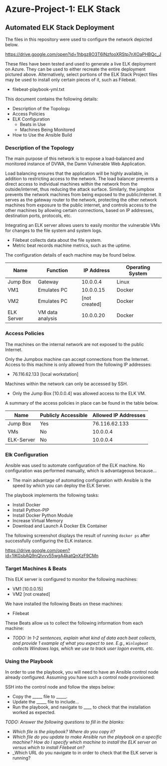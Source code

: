 # Azure-Project-1: ELK Stack

## Automated ELK Stack Deployment

The files in this repository were used to configure the network depicted below.

https://drive.google.com/open?id=1hbgz8O3T6lNzfooXRStp7nXOaPHBQc_J

These files have been tested and used to generate a live ELK deployment on Azure. They can be used to either recreate the entire deployment pictured above. Alternatively, select portions of the ELK Stack Project files may be used to install only certain pieces of it, such as Filebeat.

  - filebeat-playbook-yml.txt

This document contains the following details:
- Description of the Topologu
- Access Policies
- ELK Configuration
  - Beats in Use
  - Machines Being Monitored
- How to Use the Ansible Build


### Description of the Topology

The main purpose of this network is to expose a load-balanced and monitored instance of DVWA, the Damn Vulnerable Web Application.

Load balancing ensures that the application will be highly available, in addition to restricting access to the network.
The load balancer prevents a direct access to individual machines within the network from the outside/internet, thus reducing the attack surface. Similarly, the jumpbox prevents the network machines from being exposed to the public/internet. It serves as the gateway router to the network, protecting the other network machines from exposure to the public internet, and controls access to the other machines by allowing certain connections, based on IP addresses, destination ports, protocols, etc.

Integrating an ELK server allows users to easily monitor the vulnerable VMs for changes to the file system and system logs.
- Filebeat collects data about the file system.
- Metric beat records machine metrics, such as the uptime.

The configuration details of each machine may be found below.

| Name       | Function         | IP Address    | Operating System |
|------------|------------------|---------------|------------------|
| Jump Box   | Gateway          | 10.0.0.4      | Linux            |
| VM1        | Emulates PC      | 10.0.0.15     | Docker           |
| VM2        | Emulates PC      | [not created] | Docker           |
| ELK Server | VM data analysis | 10.0.0.20     | Docker           |

### Access Policies

The machines on the internal network are not exposed to the public Internet. 

Only the Jumpbox machine can accept connections from the Internet. Access to this machine is only allowed from the following IP addresses:
- 76.116.62.133 [local workstation]

Machines within the network can only be accessed by SSH.
- Only the Jump Box [10.0.0.4] was allowed access to the ELK VM. 

A summary of the access policies in place can be found in the table below.

| Name       | Publicly Accessible | Allowed IP Addresses |
|------------|---------------------|----------------------|
| Jump Box   | Yes                 | 76.116.62.133        |
| VMs        | No                  | 10.0.0.4             |
| ELK-Server | No                  | 10.0.0.4             |

### Elk Configuration

Ansible was used to automate configuration of the ELK machine. No configuration was performed manually, which is advantageous because...
- The main advantage of automating configuration with Ansible is the speed by which you can deploy the ELK Server.

The playbook implements the following tasks:
- Install Docker
- Install Python-PIP
- Install Docker Python Module
- Increase Virtual Memory
- Download and Launch A Docker Elk Container

The following screenshot displays the result of running `docker ps` after successfully configuring the ELK instance.

https://drive.google.com/open?id=1IKGsbAQ9nQIvvv55wgA4katQnXzF9CMn

### Target Machines & Beats
This ELK server is configured to monitor the following machines:
- VM1 [10.0.0.15]
- VM2 [not created]

We have installed the following Beats on these machines:
- Filebeat

These Beats allow us to collect the following information from each machine:
- _TODO: In 1-2 sentences, explain what kind of data each beat collects, and provide 1 example of what you expect to see. E.g., `Winlogbeat` collects Windows logs, which we use to track user logon events, etc._

### Using the Playbook
In order to use the playbook, you will need to have an Ansible control node already configured. Assuming you have such a control node provisioned: 

SSH into the control node and follow the steps below:
- Copy the _____ file to _____.
- Update the _____ file to include...
- Run the playbook, and navigate to ____ to check that the installation worked as expected.

_TODO: Answer the following questions to fill in the blanks:_
- _Which file is the playbook? Where do you copy it?_
- _Which file do you update to make Ansible run the playbook on a specific machine? How do I specify which machine to install the ELK server on versus which to install Filebeat on?_
- _Which URL do you navigate to in order to check that the ELK server is running?

